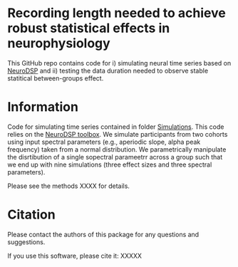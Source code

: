 # Recording length needed to achieve robust statistical effects in neurophysiology 

This GitHub repo contains code for i) simulating neural time series based on [NeuroDSP](https://neurodsp-tools.github.io/neurodsp/)  and ii) testing the data duration needed to observe stable statitical between-groups effect.


# Information

Code for simulating time series contained in folder [Simulations](../MegTakesTime/Simulations). This code relies on the [NeuroDSP toolbox](https://neurodsp-tools.github.io/neurodsp/). We simulate participants from two cohorts using input spectral parameters (e.g., aperiodic slope, alpha peak frequency) taken from a normal distribution. We parametrically manipulate the disrtibution of a single sopectral parameetrr across a group such that we end up with nine simulations (three effect sizes and three spectral parameters). 

Please see the methods XXXX for details. 


# Citation

Please contact the authors of this package for any questions and suggestions.

If you use this software, please cite it: XXXXX




